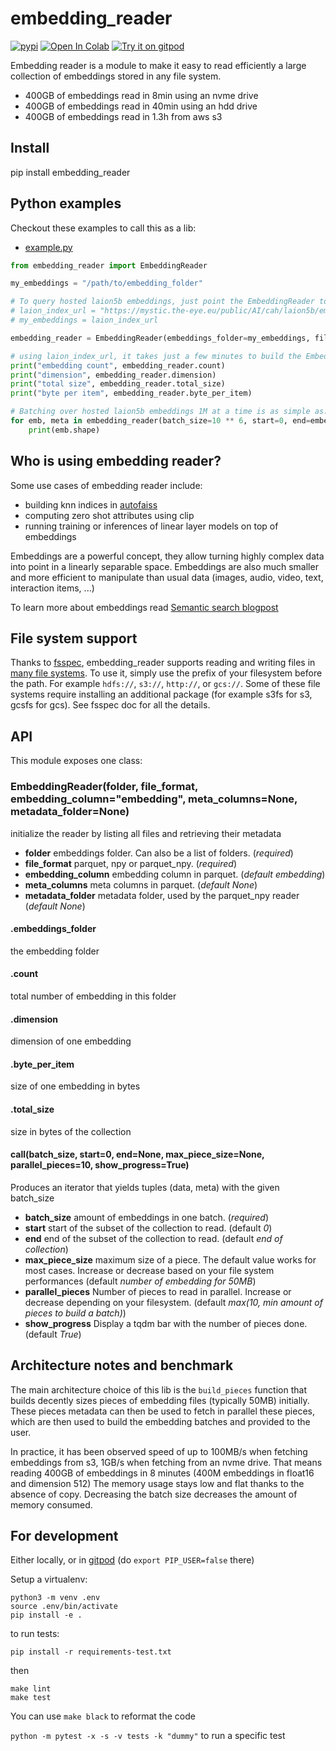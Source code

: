 # embedding_reader
[![pypi](https://img.shields.io/pypi/v/embedding_reader.svg)](https://pypi.python.org/pypi/embedding_reader)
[![Open In Colab](https://colab.research.google.com/assets/colab-badge.svg)](https://colab.research.google.com/github/rom1504/embedding_reader/blob/master/notebook/embedding_reader_getting_started.ipynb)
[![Try it on gitpod](https://img.shields.io/badge/try-on%20gitpod-brightgreen.svg)](https://gitpod.io/#https://github.com/rom1504/embedding_reader)

Embedding reader is a module to make it easy to read efficiently a large collection of embeddings stored in any file system.
* 400GB of embeddings read in 8min using an nvme drive
* 400GB of embeddings read in 40min using an hdd drive
* 400GB of embeddings read in 1.3h from aws s3

## Install

pip install embedding_reader

## Python examples

Checkout these examples to call this as a lib:
* [example.py](examples/example.py)

```python
from embedding_reader import EmbeddingReader

my_embeddings = "/path/to/embedding_folder"

# To query hosted laion5b embeddings, just point the EmbeddingReader to this URL!
# laion_index_url = "https://mystic.the-eye.eu/public/AI/cah/laion5b/embeddings/laion2B-en/img_emb/"
# my_embeddings = laion_index_url 

embedding_reader = EmbeddingReader(embeddings_folder=my_embeddings, file_format="npy")

# using laion_index_url, it takes just a few minutes to build the EmbeddingReader and populate dataset metadata
print("embedding count", embedding_reader.count)
print("dimension", embedding_reader.dimension)
print("total size", embedding_reader.total_size)
print("byte per item", embedding_reader.byte_per_item)

# Batching over hosted laion5b embeddings 1M at a time is as simple as...
for emb, meta in embedding_reader(batch_size=10 ** 6, start=0, end=embedding_reader.count):
    print(emb.shape)
```

## Who is using embedding reader?

Some use cases of embedding reader include:
* building knn indices in [autofaiss](https://github.com/criteo/autofaiss)
* computing zero shot attributes using clip
* running training or inferences of linear layer models on top of embeddings

Embeddings are a powerful concept, they allow turning highly complex data into point in a linearly separable space.
Embeddings are also much smaller and more efficient to manipulate than usual data (images, audio, video, text, interaction items, ...)

To learn more about embeddings read [Semantic search blogpost](https://rom1504.medium.com/semantic-search-with-embeddings-index-anything-8fb18556443c)

## File system support

Thanks to [fsspec](https://filesystem-spec.readthedocs.io/en/latest/), embedding_reader supports reading and writing files in [many file systems](https://github.com/fsspec/filesystem_spec/blob/6233f315548b512ec379323f762b70764efeb92c/fsspec/registry.py#L87).
To use it, simply use the prefix of your filesystem before the path. For example `hdfs://`, `s3://`, `http://`, or `gcs://`.
Some of these file systems require installing an additional package (for example s3fs for s3, gcsfs for gcs).
See fsspec doc for all the details.

## API

This module exposes one class:

### EmbeddingReader(folder, file_format, embedding_column="embedding", meta_columns=None, metadata_folder=None)

initialize the reader by listing all files and retrieving their metadata

* **folder** embeddings folder. Can also be a list of folders. (*required*)
* **file_format** parquet, npy or parquet_npy. (*required*)
* **embedding_column** embedding column in parquet. (*default embedding*)
* **meta_columns** meta columns in parquet. (*default None*)
* **metadata_folder** metadata folder, used by the parquet_npy reader (*default None*)

#### .embeddings_folder

the embedding folder

#### .count

total number of embedding in this folder

#### .dimension

dimension of one embedding

#### .byte_per_item

size of one embedding in bytes

#### .total_size

size in bytes of the collection

#### __call__(batch_size, start=0, end=None, max_piece_size=None, parallel_pieces=10, show_progress=True)

Produces an iterator that yields tuples (data, meta) with the given batch_size

* **batch_size** amount of embeddings in one batch. (*required*)
* **start** start of the subset of the collection to read. (default *0*)
* **end** end of the subset of the collection to read. (default *end of collection*)
* **max_piece_size** maximum size of a piece. The default value works for most cases. Increase or decrease based on your file system performances (default *number of embedding for 50MB*)
* **parallel_pieces** Number of pieces to read in parallel. Increase or decrease depending on your filesystem. (default *max(10, min amount of pieces to build a batch)*)
* **show_progress** Display a tqdm bar with the number of pieces done. (default *True*)


## Architecture notes and benchmark

The main architecture choice of this lib is the `build_pieces` function that builds decently sizes pieces of embedding files (typically 50MB) initially.
These pieces metadata can then be used to fetch in parallel these pieces, which are then used to build the embedding batches and provided to the user.

In practice, it has been observed speed of up to 100MB/s when fetching embeddings from s3, 1GB/s when fetching from an nvme drive.
That means reading 400GB of embeddings in 8 minutes (400M embeddings in float16 and dimension 512)
The memory usage stays low and flat thanks to the absence of copy. Decreasing the batch size decreases the amount of memory consumed.


## For development

Either locally, or in [gitpod](https://gitpod.io/#https://github.com/rom1504/embedding_reader) (do `export PIP_USER=false` there)

Setup a virtualenv:

```
python3 -m venv .env
source .env/bin/activate
pip install -e .
```

to run tests:
```
pip install -r requirements-test.txt
```
then 
```
make lint
make test
```

You can use `make black` to reformat the code

`python -m pytest -x -s -v tests -k "dummy"` to run a specific test

